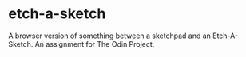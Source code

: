 # etch-a-sketch
A browser version of something between a sketchpad and an Etch-A-Sketch.
An assignment for The Odin Project.